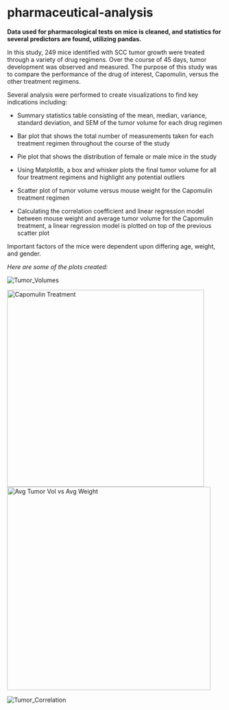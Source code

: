 # pharmaceutical-analysis

**Data used for pharmacological tests on mice is cleaned, and statistics for several predictors are found, utilizing pandas.**

In this study, 249 mice identified with SCC tumor growth were treated through a variety of drug regimens. Over the course of 45 days, tumor development was observed and measured. The purpose of this study was to compare the performance of the drug of interest, Capomulin, versus the other treatment regimens.

Several analysis were performed to create visualizations to find key indications including:
- Summary statistics table consisting of the mean, median, variance, standard deviation, and SEM of the tumor volume for each drug regimen

- Bar plot that shows the total number of measurements taken for each treatment regimen throughout the course of the study

- Pie plot that shows the distribution of female or male mice in the study

- Using Matplotlib, a box and whisker plots the final tumor volume for all four treatment regimens and highlight any potential outliers

- Scatter plot of tumor volume versus mouse weight for the Capomulin treatment regimen

- Calculating the correlation coefficient and linear regression model between mouse weight and average tumor volume for the Capomulin treatment, a linear regression model is plotted on top of the previous scatter plot

Important factors of the mice were dependent upon differing age, weight, and gender.

*Here are some of the plots created:*

![Tumor_Volumes](https://user-images.githubusercontent.com/80362935/138531573-1d23a45e-0b4b-4187-96c7-0e34a1367025.png)

<img width="459" alt="Capomulin Treatment" src="https://user-images.githubusercontent.com/80362935/138972173-3265ea64-0eb0-4d22-98c6-26641069e2fc.png">

<img width="474" alt="Avg Tumor Vol vs Avg Weight" src="https://user-images.githubusercontent.com/80362935/138972195-088f713e-06a1-43e9-91a1-ad5b7ebde998.png">

![Tumor_Correlation](https://user-images.githubusercontent.com/80362935/138531578-d8ea9c91-62b3-4d16-b3b4-523b246c9cd3.png)
